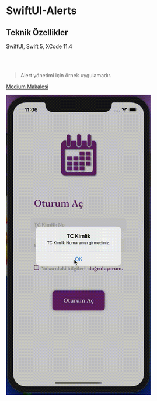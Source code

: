 # SwiftUI-Alerts



## Teknik Özellikler ##

SwiftUI, Swift 5, XCode 11.4 

<br />

<br />

> Alert yönetimi için örnek uygulamadır.

[Medium Makalesi]()

![Alert Yönetimi](https://github.com/cmlcrn17/SwiftUI-Alerts/blob/master/Gorseller/SwiftUI-Alert.gif)

<br />

<br />

